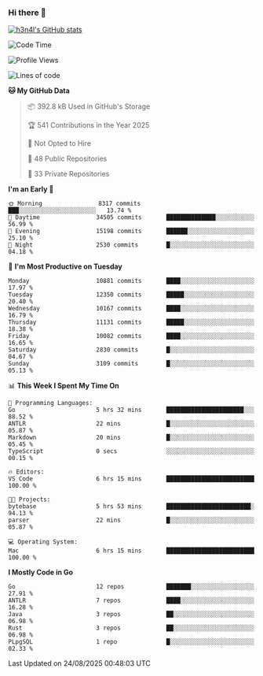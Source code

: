 ### Hi there 👋

[![h3n4l's GitHub stats](https://github-readme-stats.vercel.app/api?username=h3n4l&count_private=true&show_icons=true&theme=radical)](https://github.com/h3n4l/github-readme-stats)

<!--START_SECTION:waka-->
![Code Time](http://img.shields.io/badge/Code%20Time-2%2C272%20hrs-blue)

![Profile Views](http://img.shields.io/badge/Profile%20Views-8-blue)

![Lines of code](https://img.shields.io/badge/From%20Hello%20World%20I%27ve%20Written-22.0%20million%20lines%20of%20code-blue)

**🐱 My GitHub Data** 

> 📦 392.8 kB Used in GitHub's Storage 
 > 
> 🏆 541 Contributions in the Year 2025
 > 
> 🚫 Not Opted to Hire
 > 
> 📜 48 Public Repositories 
 > 
> 🔑 33 Private Repositories 
 > 
**I'm an Early 🐤** 

```text
🌞 Morning                8317 commits        ███░░░░░░░░░░░░░░░░░░░░░░   13.74 % 
🌆 Daytime                34505 commits       ██████████████░░░░░░░░░░░   56.99 % 
🌃 Evening                15198 commits       ██████░░░░░░░░░░░░░░░░░░░   25.10 % 
🌙 Night                  2530 commits        █░░░░░░░░░░░░░░░░░░░░░░░░   04.18 % 
```
📅 **I'm Most Productive on Tuesday** 

```text
Monday                   10881 commits       ████░░░░░░░░░░░░░░░░░░░░░   17.97 % 
Tuesday                  12350 commits       █████░░░░░░░░░░░░░░░░░░░░   20.40 % 
Wednesday                10167 commits       ████░░░░░░░░░░░░░░░░░░░░░   16.79 % 
Thursday                 11131 commits       █████░░░░░░░░░░░░░░░░░░░░   18.38 % 
Friday                   10082 commits       ████░░░░░░░░░░░░░░░░░░░░░   16.65 % 
Saturday                 2830 commits        █░░░░░░░░░░░░░░░░░░░░░░░░   04.67 % 
Sunday                   3109 commits        █░░░░░░░░░░░░░░░░░░░░░░░░   05.13 % 
```


📊 **This Week I Spent My Time On** 

```text
💬 Programming Languages: 
Go                       5 hrs 32 mins       ██████████████████████░░░   88.52 % 
ANTLR                    22 mins             █░░░░░░░░░░░░░░░░░░░░░░░░   05.87 % 
Markdown                 20 mins             █░░░░░░░░░░░░░░░░░░░░░░░░   05.45 % 
TypeScript               0 secs              ░░░░░░░░░░░░░░░░░░░░░░░░░   00.15 % 

🔥 Editors: 
VS Code                  6 hrs 15 mins       █████████████████████████   100.00 % 

🐱‍💻 Projects: 
bytebase                 5 hrs 53 mins       ████████████████████████░   94.13 % 
parser                   22 mins             █░░░░░░░░░░░░░░░░░░░░░░░░   05.87 % 

💻 Operating System: 
Mac                      6 hrs 15 mins       █████████████████████████   100.00 % 
```

**I Mostly Code in Go** 

```text
Go                       12 repos            ███████░░░░░░░░░░░░░░░░░░   27.91 % 
ANTLR                    7 repos             ████░░░░░░░░░░░░░░░░░░░░░   16.28 % 
Java                     3 repos             ██░░░░░░░░░░░░░░░░░░░░░░░   06.98 % 
Rust                     3 repos             ██░░░░░░░░░░░░░░░░░░░░░░░   06.98 % 
PLpgSQL                  1 repo              █░░░░░░░░░░░░░░░░░░░░░░░░   02.33 % 
```




 Last Updated on 24/08/2025 00:48:03 UTC
<!--END_SECTION:waka-->

